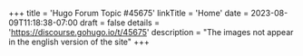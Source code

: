 +++
title = 'Hugo Forum Topic #45675'
linkTitle = 'Home'
date = 2023-08-09T11:18:38-07:00
draft = false
details = 'https://discourse.gohugo.io/t/45675'
description = "The images not appear in the english version of the site"
+++
